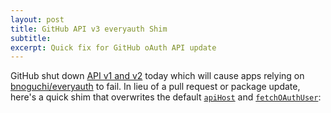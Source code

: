 ```yaml
---
layout: post
title: GitHub API v3 everyauth Shim
subtitle: 
excerpt: Quick fix for GitHub oAuth API update
---
```


GitHub shut down [API v1 and v2](https://github.com/blog/1160-github-api-v2-end-of-life) today which will cause apps relying on [bnoguchi/everyauth](https://github.com/bnoguchi/everyauth) to fail. In lieu of a pull request or package update, here's a quick shim that overwrites the default [`apiHost`](https://github.com/bnoguchi/everyauth/blob/master/lib/modules/github.js#L10) and [`fetchOAuthUser`](https://github.com/bnoguchi/everyauth/blob/master/lib/modules/github.js#L22):

<script src="https://gist.github.com/2919806.js"></script>
